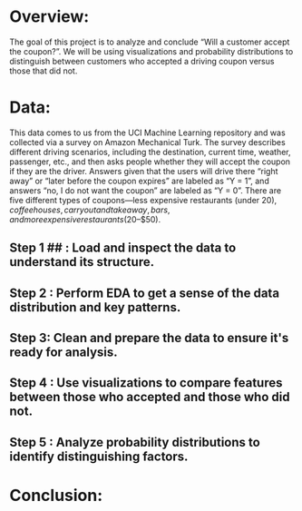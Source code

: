 # Overview:

The goal of this project is to analyze and conclude “Will a customer accept the coupon?”. We will be using visualizations and probability distributions to distinguish between customers who accepted a driving coupon versus those that did not.

# Data:

This data comes to us from the UCI Machine Learning repository and was collected via a survey on Amazon Mechanical Turk. The survey describes different driving scenarios, including the destination, current time, weather, passenger, etc., and then asks people whether they will accept the coupon if they are the driver. Answers given that the users will drive there “right away” or “later before the coupon expires” are labeled as “Y = 1”, and answers “no, I do not want the coupon” are labeled as “Y = 0”. There are five different types of coupons—less expensive restaurants (under $20), coffee houses, carry out and take away, bars, and more expensive restaurants ($20–$50).

## Step 1 ## : Load and inspect the data to understand its structure.
## Step 2 : Perform EDA to get a sense of the data distribution and key patterns.
## Step 3: Clean and prepare the data to ensure it's ready for analysis.
## Step 4 : Use visualizations to compare features between those who accepted and those who did not.
## Step 5 : Analyze probability distributions to identify distinguishing factors.

# Conclusion:
